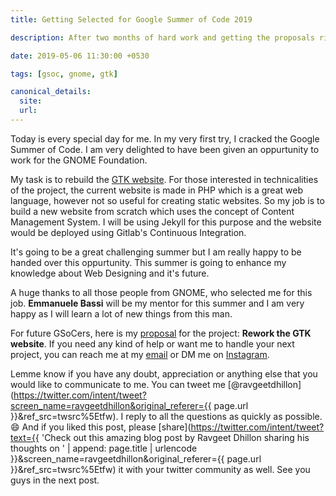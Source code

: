 ```yaml
---
title: Getting Selected for Google Summer of Code 2019

description: After two months of hard work and getting the proposals right, I got selected for Google Summer of Code 2019 for the GNOME Foundation. Read about my plans for the 2019 summer and more in this blog.

date: 2019-05-06 11:30:00 +0530

tags: [gsoc, gnome, gtk]

canonical_details:
  site:
  url:
---
```


Today is every special day for me. In my very first try, I cracked the Google Summer of Code. I am very delighted to have been given an oppurtunity to work for the GNOME Foundation.

My task is to rebuild the [GTK website](https://gtk.org). For those interested in technicalities of the project, the current website is made in PHP which is a great web language, however not so useful for creating static websites. So my job is to build a new website from scratch which uses the concept of Content Management System. I will be using Jekyll for this purpose and the website would be deployed using Gitlab's Continuous Integration.

It's going to be a great challenging summer but I am really happy to be handed over this oppurtunity. This summer is going to enhance my knowledge about Web Designing and it's future.

A huge thanks to all those people from GNOME, who selected me for this job. **Emmanuele Bassi** will be my mentor for this summer and I am very happy as I will learn a lot of new things from this man.

For future GSoCers, here is my [proposal][proposal] for the project: **Rework the GTK website**. If you need any kind of help or want me to handle your next project, you can reach me at my [email][email] or DM me on [Instagram].

Lemme know if you have any doubt, appreciation or anything else that you would like to communicate to me. You can tweet me [@ravgeetdhillon](https://twitter.com/intent/tweet?screen_name=ravgeetdhillon&original_referer={{ page.url }}&ref_src=twsrc%5Etfw). I reply to all the questions as quickly as possible. 😄 And if you liked this post, please [share](https://twitter.com/intent/tweet?text={{ 'Check out this amazing blog post by Ravgeet Dhillon sharing his thoughts on ' | append: page.title | urlencode }}&screen_name=ravgeetdhillon&original_referer={{ page.url }}&ref_src=twsrc%5Etfw) it with your twitter community as well. See you guys in the next post.

[proposal]: https://docs.google.com/document/d/1naeFyYH0dLJ30_KcvQes7H4tWI165Xeb5t-Qqfo67NE/edit?usp=sharing
[instagram]: https://instagram.com/ravd_ravgeet/
[email]: mailto:ravgeetdhillon@gmail.com